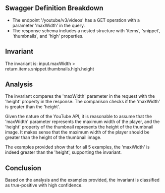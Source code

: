 ## Swagger Definition Breakdown
- The endpoint '/youtube/v3/videos' has a GET operation with a parameter 'maxWidth' in the query.
- The response schema includes a nested structure with 'items', 'snippet', 'thumbnails', and 'high' properties.

## Invariant
The invariant is: input.maxWidth > return.items.snippet.thumbnails.high.height

## Analysis
The invariant compares the 'maxWidth' parameter in the request with the 'height' property in the response. The comparison checks if the 'maxWidth' is greater than the 'height'.

Given the nature of the YouTube API, it is reasonable to assume that the 'maxWidth' parameter represents the maximum width of the player, and the 'height' property of the thumbnail represents the height of the thumbnail image. It makes sense that the maximum width of the player should be greater than the height of the thumbnail image.

The examples provided show that for all 5 examples, the 'maxWidth' is indeed greater than the 'height', supporting the invariant.

## Conclusion
Based on the analysis and the examples provided, the invariant is classified as true-positive with high confidence.
